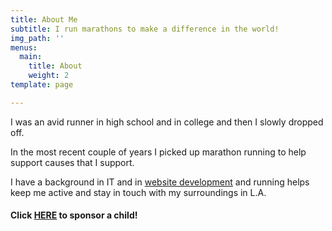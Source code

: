 ```yaml
---
title: About Me
subtitle: I run marathons to make a difference in the world!
img_path: ''
menus:
  main:
    title: About
    weight: 2
template: page

---
```

I was an avid runner in high school and in college and then I slowly dropped off.

In the most recent couple of years I picked up marathon running to help support causes that I support.

I have a background in IT and in [website development](https://www.brentjingram.com/ "brentjingram.com") and running  helps keep me active and stay in touch with my surroundings in L.A.

#### Click [HERE](https://www.teamworldvision.org/participant/158830) to sponsor a child!